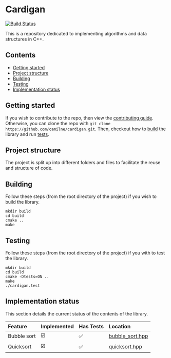 # Cardigan

[![Build Status](https://travis-ci.org/camilne/cardigan.svg?branch=master)](https://travis-ci.org/camilne/cardigan)

This is a repository dedicated to implementing algorithms and data structures in
C++.

## Contents

* [Getting started](#getting-started)
* [Project structure](#project-structure)
* [Building](#building)
* [Testing](#testing)
* [Implementation status](#implementation-status)

## Getting started

If you wish to contribute to the repo, then view the
[contributing guide][contrib-guide]. Otherwise, you can clone the repo with
`git clone https://github.com/camilne/cardigan.git`. Then, checkout how to
[build](#building) the library and run [tests](#testing).

## Project structure

The project is split up into different folders and files to facilitate the reuse
and structure of code.

## Building

Follow these steps (from the root directory of the project) if you wish to build
the library.
```
mkdir build
cd build
cmake ..
make
```

## Testing

Follow these steps (from the root directory of the project) if you with to test the library.
```
mkdir build
cd build
cmake -Dtests=ON ..
make
./cardigan.test
```

## Implementation status

This section details the current status of the contents of the library.

| Feature        | Implemented             | Has Tests          | Location                                           |
| :------------- | :-------------          | :-------------     | :-------------                                     |
| Bubble sort    | :ballot_box_with_check: | :white_check_mark: | [bubble_sort.hpp](include/sorting/bubble_sort.hpp) |
| Quicksort      | :ballot_box_with_check: | :white_check_mark: | [quicksort.hpp](include/sorting/quicksort.hpp)     |


[contrib-guide]: https://github.com/camilne/cardigan/blob/master/.github/CONTRIBUTING.md
